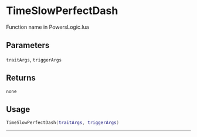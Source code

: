 # TimeSlowPerfectDash
Function name in PowersLogic.lua
## Parameters
`traitArgs`, `triggerArgs`
## Returns
`none`
## Usage
```lua
TimeSlowPerfectDash(traitArgs, triggerArgs)
```
---
